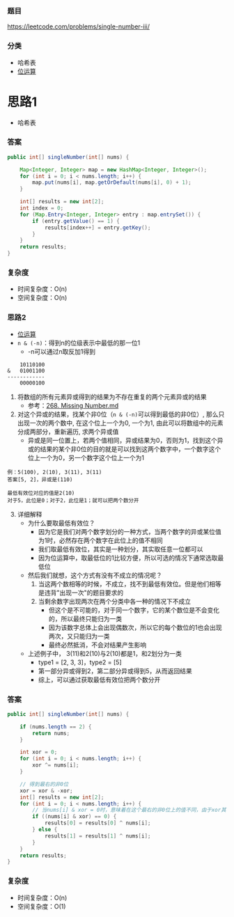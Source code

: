 ### 题目
https://leetcode.com/problems/single-number-iii/

### 分类
* 哈希表
* [位运算](https://zhuanlan.zhihu.com/p/26890617)

# 思路1
* 哈希表

### 答案
```java
public int[] singleNumber(int[] nums) {

    Map<Integer, Integer> map = new HashMap<Integer, Integer>();
    for (int i = 0; i < nums.length; i++) {
        map.put(nums[i], map.getOrDefault(nums[i], 0) + 1);
    }

    int[] results = new int[2];
    int index = 0;
    for (Map.Entry<Integer, Integer> entry : map.entrySet()) {
        if (entry.getValue() == 1) {
            results[index++] = entry.getKey();
        }
    }
    return results;
}
```

### 复杂度
* 时间复杂度：O(n)
* 空间复杂度：O(n)

### 思路2
* [位运算](https://zhuanlan.zhihu.com/p/26890617)
* `n & (-n)`：得到n的位级表示中最低的那一位1
    * -n可以通过n取反加1得到
```
    10110100 
&   01001100
------------
    00000100
```
1. 将数组的所有元素异或得到的结果为不存在重复的两个元素异或的结果
    * 参考：[268. Missing Number.md](268.%20Missing%20Number.md)
2. 对这个异或的结果，找某个非0位（`n & (-n)`可以得到最低的非0位）, 那么只出现一次的两个数中, 在这个位上一个为0, 一个为1, 由此可以将数组中的元素分成两部分，重新遍历, 求两个异或值
    * 异或是同一位置上，若两个值相同，异或结果为0，否则为1，找到这个异或的结果的某个非0位的目的就是可以找到这两个数字中，一个数字这个位上一个为0，另一个数字这个位上一个为1
```
例：5(100), 2(10), 3(11), 3(11) 
答案[5, 2]，异或是(110)

最低有效位对应的值是2(10)
对于5，此位是0；对于2，此位是1；就可以把两个数分开
```
3. 详细解释
    * 为什么要取最低有效位？
        * 因为它是我们对两个数字划分的一种方式，当两个数字的异或某位值为1时，必然存在两个数字在此位上的值不相同
        * 我们取最低有效位，其实是一种划分，其实取任意一位都可以
        * 因为位运算中，取最低位的1比较方便，所以可选的情况下通常选取最低位
    * 然后我们就想，这个方式有没有不成立的情况呢？
        1. 当这两个数相等的时候，不成立，找不到最低有效位。但是他们相等是违背"出现一次"的题目要求的
        2. 当剩余数字出现两次在两个分类中各一种的情况下不成立
            * 但这个是不可能的，对于同一个数字，它的某个数位是不会变化的，所以最终只能归为一类
            * 因为该数字总体上会出现偶数次，所以它的每个数位的1也会出现两次，又只能归为一类
            * 最终必然抵消，不会对结果产生影响
    * 上述例子中， 3(11)和2(10)与2(10)都是1，和2划分为一类
        * type1 = [2, 3, 3]，type2 = [5]
        * 第一部分异或得到2，第二部分异或得到5，从而返回结果
        * 综上，可以通过获取最低有效位把两个数分开

### 答案
```java
public int[] singleNumber(int[] nums) {

    if (nums.length == 2) {
        return nums;
    }

    int xor = 0;
    for (int i = 0; i < nums.length; i++) {
        xor ^= nums[i];
    }

    // 得到最右的非0位
    xor = xor & -xor;
    int[] results = new int[2];
    for (int i = 0; i < nums.length; i++) {
        // 当nums[i] & xor = 0时，意味着在这个最右的非0位上的值不同，由于xor其它位都是0，因此其它位按位与操作的结果都是0，归为1类
        if ((nums[i] & xor) == 0) {
            results[0] = results[0] ^ nums[i];
        } else {
            results[1] = results[1] ^ nums[i];
        }
    }
    return results;
}
```

### 复杂度
* 时间复杂度：O(n)
* 空间复杂度：O(1)
